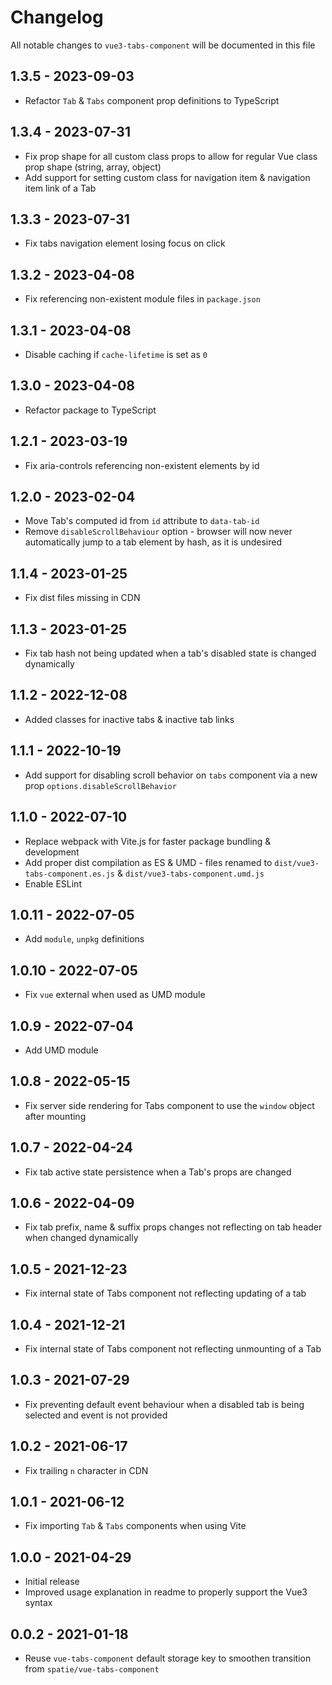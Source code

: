 # Changelog

All notable changes to `vue3-tabs-component` will be documented in this file

## 1.3.5 - 2023-09-03
- Refactor `Tab` & `Tabs` component prop definitions to TypeScript

## 1.3.4 - 2023-07-31
- Fix prop shape for all custom class props to allow for regular Vue class prop shape (string, array, object)
- Add support for setting custom class for navigation item & navigation item link of a Tab

## 1.3.3 - 2023-07-31
- Fix tabs navigation element losing focus on click

## 1.3.2 - 2023-04-08
- Fix referencing non-existent module files in `package.json`

## 1.3.1 - 2023-04-08
- Disable caching if `cache-lifetime` is set as `0`

## 1.3.0 - 2023-04-08
- Refactor package to TypeScript

## 1.2.1 - 2023-03-19
- Fix aria-controls referencing non-existent elements by id 

## 1.2.0 - 2023-02-04
- Move Tab's computed id from `id` attribute to `data-tab-id`
- Remove `disableScrollBehaviour` option - browser will now never automatically jump to a tab element by hash, as it is undesired

## 1.1.4 - 2023-01-25
- Fix dist files missing in CDN

## 1.1.3 - 2023-01-25
- Fix tab hash not being updated when a tab's disabled state is changed dynamically

## 1.1.2 - 2022-12-08
- Added classes for inactive tabs & inactive tab links

## 1.1.1 - 2022-10-19
- Add support for disabling scroll behavior on `tabs` component via a new prop `options.disableScrollBehavior`

## 1.1.0 - 2022-07-10
- Replace webpack with Vite.js for faster package bundling & development
- Add proper dist compilation as ES & UMD - files renamed to `dist/vue3-tabs-component.es.js` & `dist/vue3-tabs-component.umd.js`
- Enable ESLint

## 1.0.11 - 2022-07-05
- Add `module`, `unpkg` definitions

## 1.0.10 - 2022-07-05
- Fix `vue` external when used as UMD module

## 1.0.9 - 2022-07-04
- Add UMD module

## 1.0.8 - 2022-05-15
- Fix server side rendering for Tabs component to use the `window` object after mounting

## 1.0.7 - 2022-04-24
- Fix tab active state persistence when a Tab's props are changed

## 1.0.6 - 2022-04-09
- Fix tab prefix, name & suffix props changes not reflecting on tab header when changed dynamically

## 1.0.5 - 2021-12-23
- Fix internal state of Tabs component not reflecting updating of a tab

## 1.0.4 - 2021-12-21
- Fix internal state of Tabs component not reflecting unmounting of a Tab

## 1.0.3 - 2021-07-29
- Fix preventing default event behaviour when a disabled tab is being selected and event is not provided

## 1.0.2 - 2021-06-17
- Fix trailing `n` character in CDN

## 1.0.1 - 2021-06-12
- Fix importing `Tab` & `Tabs` components when using Vite

## 1.0.0 - 2021-04-29
- Initial release
- Improved usage explanation in readme to properly support the Vue3 syntax

## 0.0.2 - 2021-01-18
- Reuse `vue-tabs-component` default storage key to smoothen transition from `spatie/vue-tabs-component`
